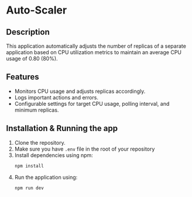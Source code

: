 # Auto-Scaler

## Description
This application automatically adjusts the number of replicas of a separate application based on CPU utilization metrics to maintain an average CPU usage of 0.80 (80%).

## Features
- Monitors CPU usage and adjusts replicas accordingly.
- Logs important actions and errors.
- Configurable settings for target CPU usage, polling interval, and minimum replicas.

## Installation & Running the app
1. Clone the repository.
2. Make sure you have `.env` file in the root of your repository
2. Install dependencies using npm:
   ```bash
   npm install
3. Run the application using:
   ```bash
   npm run dev
